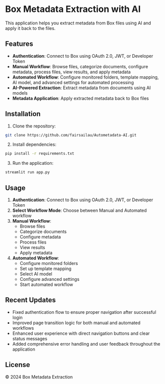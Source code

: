 # Box Metadata Extraction with AI

This application helps you extract metadata from Box files using AI and apply it back to the files.

## Features

- **Authentication**: Connect to Box using OAuth 2.0, JWT, or Developer Token
- **Manual Workflow**: Browse files, categorize documents, configure metadata, process files, view results, and apply metadata
- **Automated Workflow**: Configure monitored folders, template mapping, AI model, and advanced settings for automated processing
- **AI-Powered Extraction**: Extract metadata from documents using AI models
- **Metadata Application**: Apply extracted metadata back to Box files

## Installation

1. Clone the repository:
```bash
git clone https://github.com/fairsailau/Autometadata-AI.git
```

2. Install dependencies:
```bash
pip install -r requirements.txt
```

3. Run the application:
```bash
streamlit run app.py
```

## Usage

1. **Authentication**: Connect to Box using OAuth 2.0, JWT, or Developer Token
2. **Select Workflow Mode**: Choose between Manual and Automated workflow
3. **Manual Workflow**:
   - Browse files
   - Categorize documents
   - Configure metadata
   - Process files
   - View results
   - Apply metadata
4. **Automated Workflow**:
   - Configure monitored folders
   - Set up template mapping
   - Select AI model
   - Configure advanced settings
   - Start automated workflow

## Recent Updates

- Fixed authentication flow to ensure proper navigation after successful login
- Improved page transition logic for both manual and automated workflows
- Enhanced user experience with direct navigation buttons and clear status messages
- Added comprehensive error handling and user feedback throughout the application

## License

© 2024 Box Metadata Extraction
